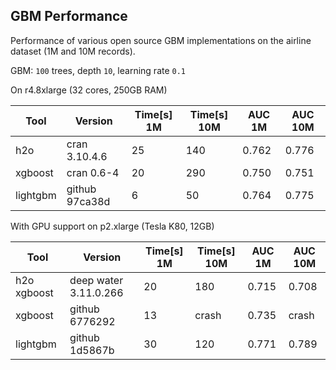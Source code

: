 
## GBM Performance

Performance of various open source GBM implementations on the airline dataset (1M and 10M records).

GBM: `100` trees, depth `10`, learning rate `0.1`


On r4.8xlarge (32 cores, 250GB RAM)

Tool     |  Version        | Time[s] 1M  |  Time[s] 10M  |   AUC 1M  |   AUC 10M
---------|-----------------|-------------|---------------|-----------|------------
h2o      |  cran 3.10.4.6  |   25        |    140        |   0.762   |   0.776
xgboost  |  cran 0.6-4     |   20        |    290        |   0.750   |   0.751
lightgbm |  github 97ca38d |    6        |     50        |   0.764   |   0.775


With GPU support on p2.xlarge (Tesla K80, 12GB)

Tool        |  Version               | Time[s] 1M  |  Time[s] 10M  |   AUC 1M  |   AUC 10M
------------|------------------------|-------------|---------------|-----------|------------
h2o xgboost |  deep water 3.11.0.266 |   20        |    180        |   0.715   |   0.708
xgboost     |  github 6776292        |   13        |    crash      |   0.735   |   crash
lightgbm    |  github 1d5867b        |   30        |    120        |   0.771   |   0.789





